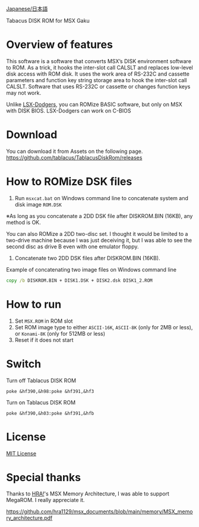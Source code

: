 [Japanese/日本語](https://github.com/tablacus/TablacusDiskRom/blob/main/README.MD)


Tabacus DISK ROM for MSX Gaku

# Overview of features

This software is a software that converts MSX’s DISK environment software to ROM. As a trick, it hooks the inter-slot call CALSLT and replaces low-level disk access with ROM disk. It uses the work area of RS-232C and cassette parameters and function key string storage area to hook the inter-slot call CALSLT. Software that uses RS-232C or cassette or changes function keys may not work. 

Unlike [LSX-Dodgers](https://github.com/tablacus/LSX-Dodgers), you can ROMize BASIC software, but only on MSX with DISK BIOS. LSX-Dodgers can work on C-BIOS

# Download

You can download it from Assets on the following page.   
https://github.com/tablacus/TablacusDiskRom/releases

# How to ROMize DSK files

1. Run `msxcat.bat` on Windows command line to concatenate system and disk image `ROM.DSK`

※As long as you concatenate a 2DD DSK file after DISKROM.BIN (16KB), any method is OK.

You can also ROMize a 2DD two-disc set. I thought it would be limited to a two-drive machine because I was just deceiving it, but I was able to see the second disc as drive B even with one emulator floppy.

1. Concatenate two 2DD DSK files after DISKROM.BIN (16KB).

Example of concatenating two image files on Windows command line
```bat
copy /b DISKROM.BIN + DISK1.DSK + DISK2.dsk DISK1_2.ROM
```

# How to run

1. Set `MSX.ROM` in ROM slot
2. Set ROM image type to either `ASCII-16K`, `ASCII-8K` (only for 2MB or less), or `Konami-8K` (only for 512MB or less)
3. Reset if it does not start

# Switch

Turn off Tablacus DISK ROM
```basic
poke &hf390,&h98:poke &hf391,&hf3
```

Turn on Tablacus DISK ROM
```basic
poke &hf390,&h03:poke &hf391,&hfb
```

# License

[MIT License](https://github.com/tablacus/TablacusDiskRom/blob/main/LICENSE.TXT)

# Special thanks

Thanks to [HRA!](https://twitter.com/thara1129)'s MSX Memory Architecture, I was able to support MegaROM.
I really appreciate it.

https://github.com/hra1129/msx_documents/blob/main/memory/MSX_memory_architecture.pdf
